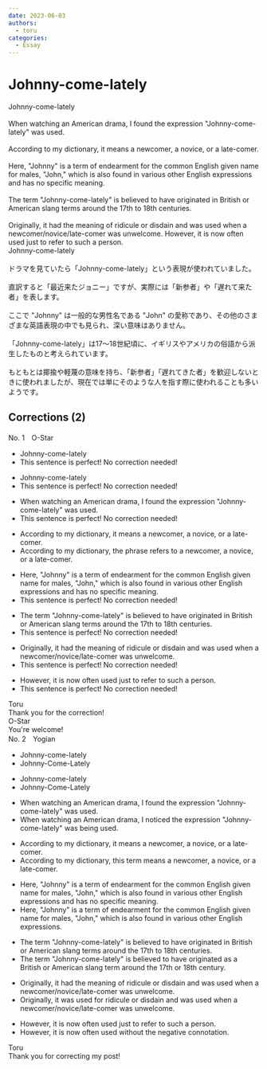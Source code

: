 ```yaml
---
date: 2023-06-03
authors:
  - toru
categories:
  - Essay
---
```


<h1 id="subject_show">Johnny-come-lately</h1>
<div class="date" hidden>Jun 3, 2023 15:29</div>
<div id="post"><div id="body_show_ori">
Johnny-come-lately<br/><br/>When watching an American drama, I found the expression "Johnny-come-lately" was used.<br/><br/>According to my dictionary, it means a newcomer, a novice, or a late-comer.<br/><br/>Here, "Johnny" is a term of endearment for the common English given name for males, "John," which is also found in various other English expressions and has no specific meaning.<br/><br/>The term "Johnny-come-lately" is believed to have originated in British or American slang terms around the 17th to 18th centuries.<br/><br/>Originally, it had the meaning of ridicule or disdain and was used when a newcomer/novice/late-comer was unwelcome. However, it is now often used just to refer to such a person.
</div></div>

<!-- more -->

<div id="post_ja"><div id="body_show_mo">
Johnny-come-lately<br/><br/>ドラマを見ていたら「Johnny-come-lately」という表現が使われていました。<br/><br/>直訳すると「最近来たジョニー」ですが、実際には「新参者」や「遅れて来た者」を表します。<br/><br/>ここで "Johnny" は一般的な男性名である "John" の愛称であり、その他のさまざまな英語表現の中でも見られ、深い意味はありません。<br/><br/>「Johnny-come-lately」は17～18世紀頃に、イギリスやアメリカの俗語から派生したものと考えられています。<br/><br/>もともとは揶揄や軽蔑の意味を持ち、「新参者」「遅れてきた者」を歓迎しないときに使われましたが、現在では単にそのような人を指す際に使われることも多いようです。
</div></div>

## Corrections (2)
<div id="block"><div class="first_name"> No. 1　<span class="just_name">O-Star</span></div><div id="block2">
<ul class="correction_field">
<li class="incorrect">Johnny-come-lately</li>
<li class="corrected perfect">This sentence is perfect! No correction needed!</li>
</ul>
<ul class="correction_field">
<li class="incorrect">Johnny-come-lately</li>
<li class="corrected perfect">This sentence is perfect! No correction needed!</li>
</ul>
<ul class="correction_field">
<li class="incorrect">When watching an American drama, I found the expression "Johnny-come-lately" was used.</li>
<li class="corrected perfect">This sentence is perfect! No correction needed!</li>
</ul>
<ul class="correction_field">
<li class="incorrect">According to my dictionary, it means a newcomer, a novice, or a late-comer.</li>
<li class="corrected correct">
According to my dictionary, <span class="f_bold">the phrase refers to</span> a newcomer, a novice, or a late-comer.
</li>
</ul>
<ul class="correction_field">
<li class="incorrect">Here, "Johnny" is a term of endearment for the common English given name for males, "John," which is also found in various other English expressions and has no specific meaning.</li>
<li class="corrected perfect">This sentence is perfect! No correction needed!</li>
</ul>
<ul class="correction_field">
<li class="incorrect">The term "Johnny-come-lately" is believed to have originated in British or American slang terms around the 17th to 18th centuries.</li>
<li class="corrected perfect">This sentence is perfect! No correction needed!</li>
</ul>
<ul class="correction_field">
<li class="incorrect">Originally, it had the meaning of ridicule or disdain and was used when a newcomer/novice/late-comer was unwelcome.</li>
<li class="corrected perfect">This sentence is perfect! No correction needed!</li>
</ul>
<ul class="correction_field">
<li class="incorrect">However, it is now often used just to refer to such a person.</li>
<li class="corrected perfect">This sentence is perfect! No correction needed!</li>
</ul>
</div><div class="name"><span class="just_name">Toru</span><br>
Thank you for the correction!
</div>
<div class="name"><span class="just_name">O-Star</span><br>
You're welcome!
</div>
</div>
<div id="block"><div class="first_name"> No. 2　<span class="just_name">Yogian</span></div><div id="block2">
<ul class="correction_field">
<li class="incorrect">Johnny-come-lately</li>
<li class="corrected correct">
Johnny-Come-Lately
</li>
</ul>
<ul class="correction_field">
<li class="incorrect">Johnny-come-lately</li>
<li class="corrected correct">
Johnny-Come-Lately
</li>
</ul>
<ul class="correction_field">
<li class="incorrect">When watching an American drama, I found the expression "Johnny-come-lately" was used.</li>
<li class="corrected correct">
When watching an American drama, I noticed the expression "Johnny-come-lately" was being used.
</li>
</ul>
<ul class="correction_field">
<li class="incorrect">According to my dictionary, it means a newcomer, a novice, or a late-comer.</li>
<li class="corrected correct">
According to my dictionary, this term means a newcomer, a novice, or a late-comer.
</li>
</ul>
<ul class="correction_field">
<li class="incorrect">Here, "Johnny" is a term of endearment for the common English given name for males, "John," which is also found in various other English expressions and has no specific meaning.</li>
<li class="corrected correct">
Here, "Johnny" is a term of endearment for the common English given name for males, "John," which is also found in various other English expressions.
</li>
</ul>
<ul class="correction_field">
<li class="incorrect">The term "Johnny-come-lately" is believed to have originated in British or American slang terms around the 17th to 18th centuries.</li>
<li class="corrected correct">
The term "Johnny-come-lately" is believed to have originated as a British or American slang term around the 17th or 18th century.
</li>
</ul>
<ul class="correction_field">
<li class="incorrect">Originally, it had the meaning of ridicule or disdain and was used when a newcomer/novice/late-comer was unwelcome.</li>
<li class="corrected correct">
Originally, it was used for ridicule or disdain and was used when a newcomer/novice/late-comer was unwelcome.
</li>
</ul>
<ul class="correction_field">
<li class="incorrect">However, it is now often used just to refer to such a person.</li>
<li class="corrected correct">
However, it is now often used without the negative connotation.
</li>
</ul>
</div><div class="name"><span class="just_name">Toru</span><br>
Thank you for correcting my post!
</div>
</div>
